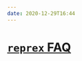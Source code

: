 ```yaml
---
date: 2020-12-29T16:44
---
```


# [`reprex` FAQ](https://community.rstudio.com/t/faq-how-to-do-a-minimal-reproducible-example-reprex-for-beginners/23061)

